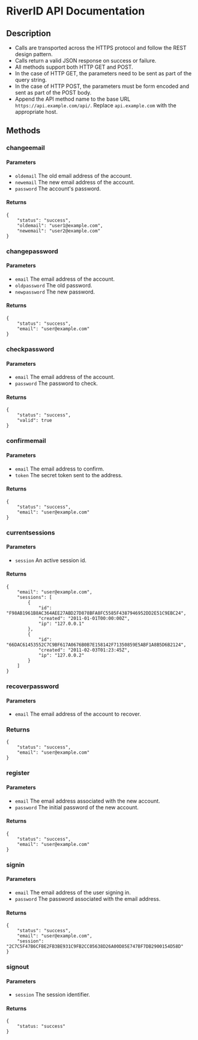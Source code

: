 # RiverID API Documentation

## Description

* Calls are transported across the HTTPS protocol and follow the REST design pattern.
* Calls return a valid JSON response on success or failure.
* All methods support both HTTP GET and POST.
* In the case of HTTP GET, the parameters need to be sent as part of the query string.
* In the case of HTTP POST, the parameters must be form encoded and sent as part of the POST body.
* Append the API method name to the base URL `https://api.example.com/api/`. Replace `api.example.com` with the appropriate host.

## Methods

### changeemail

#### Parameters

* `oldemail` The old email address of the account.
* `newemail` The new email address of the account.
* `password` The account's password.

#### Returns

    {
        "status": "success",
        "oldemail": "user1@example.com",
        "newemail": "user2@example.com"
    }

### changepassword

#### Parameters

* `email` The email address of the account.
* `oldpassword` The old password.
* `newpassword` The new password.

#### Returns

    {
        "status": "success",
        "email": "user@example.com"
    }

### checkpassword

#### Parameters

* `email` The email address of the account.
* `password` The password to check.

#### Returns

    {
        "status": "success",
        "valid": true
    }

### confirmemail

#### Parameters

* `email` The email address to confirm.
* `token` The secret token sent to the address.

#### Returns

    {
        "status": "success",
        "email": "user@example.com"
    }

### currentsessions

#### Parameters

* `session` An active session id.

#### Returns

    {
        "email": "user@example.com",
        "sessions": [
            {
                "id": "F98AB1961B8AC364AEE27ABD27D878BFA8FC5585F4387946952DD2E51C9EBC24",
                "created": "2011-01-01T00:00:00Z",
                "ip": "127.0.0.1"
            },
            {
                "id": "66DAC61453552C7C9BF617A0676B0B7E158142F71350859E5ABF1A8B5D6B2124",
                "created": "2011-02-03T01:23:45Z",
                "ip": "127.0.0.2"
            }
        ]
    }

### recoverpassword

#### Parameters

* `email` The email address of the account to recover.

### Returns

    {
        "status": "success",
        "email": "user@example.com"
    }

### register

#### Parameters

* `email` The email address associated with the new account.
* `password` The initial password of the new account.

#### Returns

    {
        "status": "success",
        "email": "user@example.com"
    }

### signin

#### Parameters

* `email` The email address of the user signing in.
* `password` The password associated with the email address.

#### Returns

    {
        "status": "success",
        "email": "user@example.com",
        "session": "2C7C5F47B6CFBE2FB3BE931C9FB2CC05638D26A00D85E747BF7DB2900154D58D"
    }

### signout

#### Parameters

* `session` The session identifier.

#### Returns

    {
        "status: "success"
    }